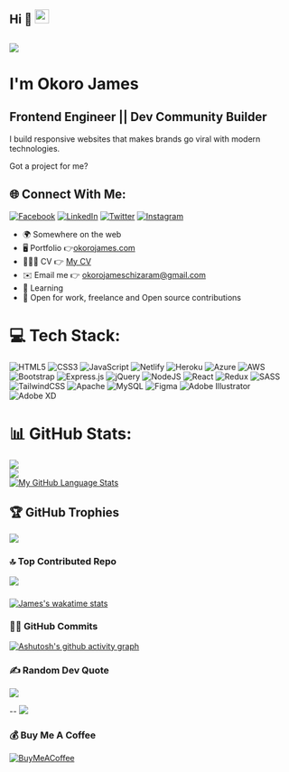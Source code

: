 ## Hi 👋 <img src="https://github.com/jamextech1/jamextech1/blob/main/wave.gif" width="25px" height="25px">

## <img src="https://media4.giphy.com/media/L1R1tvI9svkIWwpVYr/200w.webp?cid=ecf05e478imf102l0zn5hbsw7f3utkkjnmmsv7pzn6bws24t&rid=200w.webp&ct=g">

# I'm Okoro James

## Frontend Engineer || Dev Community Builder

<p align="left">I build responsive websites that makes brands go viral with modern technologies.</p>Got a project for me?

## 🌐 Connect With Me:

[![Facebook](https://img.shields.io/badge/Facebook-%231877F2.svg?logo=Facebook&logoColor=white)](https://facebook.com/mrokorojames) [![LinkedIn](https://img.shields.io/badge/LinkedIn-%230077B5.svg?logo=linkedin&logoColor=white)](https://linkedin.com/in/okorojames) [![Twitter](https://img.shields.io/badge/Twitter-%231DA1F2.svg?logo=Twitter&logoColor=white)](https://twitter.com/okorojames_) [![Instagram](https://img.shields.io/badge/Instagram-%23E4405F.svg?logo=Instagram&logoColor=white)](https://instagram.com/okorojames_)

- 🌍 Somewhere on the web
- 🖥️ Portfolio 👉[okorojames.com](https://okorojames.netlify.app)
- 👨🏾‍💻 CV 👉 [My CV](https://okorojames.netlify.app/my-cv/OkoroJames_FrontendDeveloperCV.pdf)
- ✉️ Email me 👉 [okorojameschizaram@gmail.com](mailto:okorojameschizaram@gmail.com)
- 🧠 Learning
- 🤝 Open for work, freelance and Open source contributions

# 💻 Tech Stack:

![HTML5](https://img.shields.io/badge/html5-%23E34F26.svg?style=plastic&logo=html5&logoColor=white) ![CSS3](https://img.shields.io/badge/css3-%231572B6.svg?style=plastic&logo=css3&logoColor=white) ![JavaScript](https://img.shields.io/badge/javascript-%23323330.svg?style=plastic&logo=javascript&logoColor=%23F7DF1E) ![Netlify](https://img.shields.io/badge/netlify-%23000000.svg?style=plastic&logo=netlify&logoColor=#00C7B7) ![Heroku](https://img.shields.io/badge/heroku-%23430098.svg?style=plastic&logo=heroku&logoColor=white) ![Azure](https://img.shields.io/badge/azure-%230072C6.svg?style=plastic&logo=azure-devops&logoColor=white) ![AWS](https://img.shields.io/badge/AWS-%23FF9900.svg?style=plastic&logo=amazon-aws&logoColor=white) ![Bootstrap](https://img.shields.io/badge/bootstrap-%23563D7C.svg?style=plastic&logo=bootstrap&logoColor=white) ![Express.js](https://img.shields.io/badge/express.js-%23404d59.svg?style=plastic&logo=express&logoColor=%2361DAFB) ![jQuery](https://img.shields.io/badge/jquery-%230769AD.svg?style=plastic&logo=jquery&logoColor=white) ![NodeJS](https://img.shields.io/badge/node.js-6DA55F?style=plastic&logo=node.js&logoColor=white) ![React](https://img.shields.io/badge/react-%2320232a.svg?style=plastic&logo=react&logoColor=%2361DAFB) ![Redux](https://img.shields.io/badge/redux-%23593d88.svg?style=plastic&logo=redux&logoColor=white) ![SASS](https://img.shields.io/badge/SASS-hotpink.svg?style=plastic&logo=SASS&logoColor=white) ![TailwindCSS](https://img.shields.io/badge/tailwindcss-%2338B2AC.svg?style=plastic&logo=tailwind-css&logoColor=white) ![Apache](https://img.shields.io/badge/apache-%23D42029.svg?style=plastic&logo=apache&logoColor=white) ![MySQL](https://img.shields.io/badge/mysql-%2300f.svg?style=plastic&logo=mysql&logoColor=white) ![Figma](https://img.shields.io/badge/figma-%23F24E1E.svg?style=plastic&logo=figma&logoColor=white) ![Adobe Illustrator](https://img.shields.io/badge/adobeillustrator-%23FF9A00.svg?style=plastic&logo=adobeillustrator&logoColor=white) ![Adobe XD](https://img.shields.io/badge/Adobe%20XD-470137?style=plastic&logo=Adobe%20XD&logoColor=#FF61F6)

# 📊 GitHub Stats:

![](https://github-readme-stats.vercel.app/api?username=okorojames&theme=radical&hide_border=false&include_all_commits=false&count_private=false)<br/>
![](https://github-readme-streak-stats.herokuapp.com/?user=okorojames&theme=radical&hide_border=false)<br/>
[![My GitHub Language Stats](https://github-readme-stats.vercel.app/api/top-langs/?username=okorojames&langs_count=50&theme=radical)]()

## 🏆 GitHub Trophies

![](https://github-profile-trophy.vercel.app/?username=okorojames&theme=radical&no-frame=false&no-bg=false&margin-w=4)

### 🔝 Top Contributed Repo

![](https://github-contributor-stats.vercel.app/api?username=okorojames&limit=5&theme=radical&combine_all_yearly_contributions=true)

###

[![James's wakatime stats](https://github-readme-stats.vercel.app/api/wakatime?username=okorojames&theme=radical)](https://github.com/anuraghazra/github-readme-stats)

### 👨‍💻 GitHub Commits

[![Ashutosh's github activity graph](https://fabianocouto-activity-graph.vercel.app/graph/?username=okorojames&theme=github-compact)](https://github.com/ashutosh00710/github-readme-activity-graph)

### ✍️ Random Dev Quote

![](https://quotes-github-readme.vercel.app/api?type=vetical&theme=radical)

--
[![](https://visitcount.itsvg.in/api?id=okorojames&label=Profile%20Views&color=0&icon=1&pretty=true)](https://visitcount.itsvg.in)

### 💰 Buy Me A Coffee

[![BuyMeACoffee](https://img.shields.io/badge/Buy%20Me%20a%20Coffee-ffdd00?style=for-the-badge&logo=buy-me-a-coffee&logoColor=black)](https://buymeacoffee.com/okorojames)

<!-- Proudly created with GPRM ( https://gprm.itsvg.in ) -->
